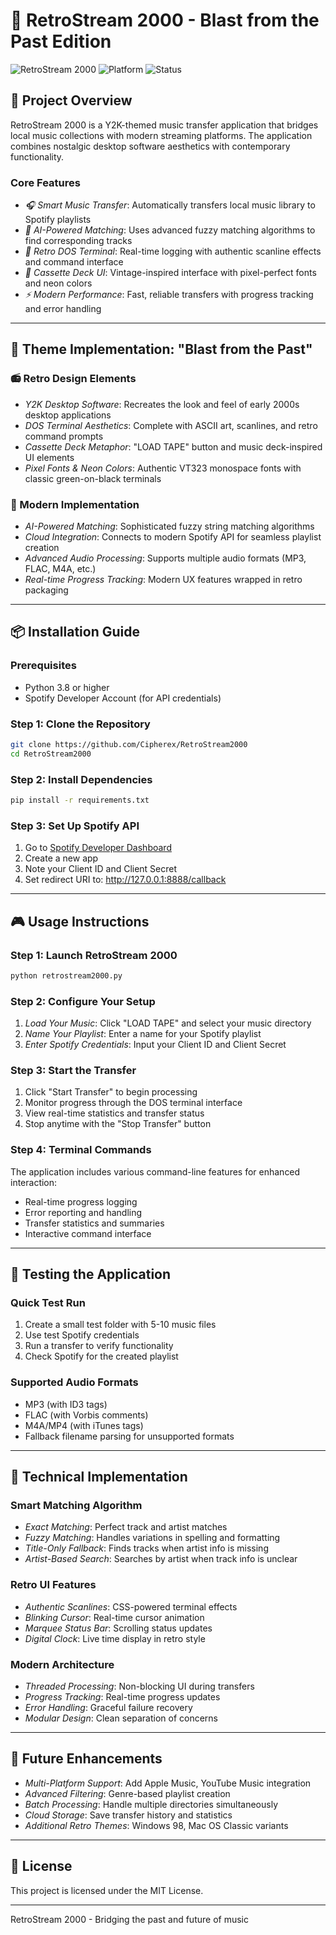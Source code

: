# 🎵 RetroStream 2000 - Blast from the Past Edition

![RetroStream 2000](https://img.shields.io/badge/Era-Y2K_Aesthetic-00FF00?style=for-the-badge) ![Platform](https://img.shields.io/badge/Platform-Desktop-7CFC98?style=for-the-badge) ![Status](https://img.shields.io/badge/Status-Ready_to_Rock-FF6B00?style=for-the-badge)

## 🚀 Project Overview

RetroStream 2000 is a Y2K-themed music transfer application that bridges local music collections with modern streaming platforms. The application combines nostalgic desktop software aesthetics with contemporary functionality.

### Core Features
- *🎧 Smart Music Transfer*: Automatically transfers local music library to Spotify playlists
- *🧠 AI-Powered Matching*: Uses advanced fuzzy matching algorithms to find corresponding tracks
- *💾 Retro DOS Terminal*: Real-time logging with authentic scanline effects and command interface
- *📼 Cassette Deck UI*: Vintage-inspired interface with pixel-perfect fonts and neon colors
- *⚡ Modern Performance*: Fast, reliable transfers with progress tracking and error handling

---

## 🎯 Theme Implementation: "Blast from the Past"

### 📻 Retro Design Elements
- *Y2K Desktop Software*: Recreates the look and feel of early 2000s desktop applications
- *DOS Terminal Aesthetics*: Complete with ASCII art, scanlines, and retro command prompts
- *Cassette Deck Metaphor*: "LOAD TAPE" button and music deck-inspired UI elements
- *Pixel Fonts & Neon Colors*: Authentic VT323 monospace fonts with classic green-on-black terminals

### 🔧 Modern Implementation
- *AI-Powered Matching*: Sophisticated fuzzy string matching algorithms
- *Cloud Integration*: Connects to modern Spotify API for seamless playlist creation
- *Advanced Audio Processing*: Supports multiple audio formats (MP3, FLAC, M4A, etc.)
- *Real-time Progress Tracking*: Modern UX features wrapped in retro packaging

---

## 📦 Installation Guide

### Prerequisites
- Python 3.8 or higher
- Spotify Developer Account (for API credentials)

### Step 1: Clone the Repository
```bash
git clone https://github.com/Cipherex/RetroStream2000
cd RetroStream2000
```

### Step 2: Install Dependencies
```bash
pip install -r requirements.txt
```

### Step 3: Set Up Spotify API
1. Go to [Spotify Developer Dashboard](https://developer.spotify.com/dashboard)
2. Create a new app
3. Note your Client ID and Client Secret
4. Set redirect URI to: http://127.0.0.1:8888/callback

---

## 🎮 Usage Instructions

### Step 1: Launch RetroStream 2000
```bash
python retrostream2000.py
```

### Step 2: Configure Your Setup
1. *Load Your Music*: Click "LOAD TAPE" and select your music directory
2. *Name Your Playlist*: Enter a name for your Spotify playlist
3. *Enter Spotify Credentials*: Input your Client ID and Client Secret

### Step 3: Start the Transfer
1. Click "Start Transfer" to begin processing
2. Monitor progress through the DOS terminal interface
3. View real-time statistics and transfer status
4. Stop anytime with the "Stop Transfer" button

### Step 4: Terminal Commands
The application includes various command-line features for enhanced interaction:
- Real-time progress logging
- Error reporting and handling
- Transfer statistics and summaries
- Interactive command interface

---

## 🧪 Testing the Application

### Quick Test Run
1. Create a small test folder with 5-10 music files
2. Use test Spotify credentials
3. Run a transfer to verify functionality
4. Check Spotify for the created playlist

### Supported Audio Formats
- MP3 (with ID3 tags)
- FLAC (with Vorbis comments)
- M4A/MP4 (with iTunes tags)
- Fallback filename parsing for unsupported formats

---

## 🎨 Technical Implementation

### Smart Matching Algorithm
- *Exact Matching*: Perfect track and artist matches
- *Fuzzy Matching*: Handles variations in spelling and formatting
- *Title-Only Fallback*: Finds tracks when artist info is missing
- *Artist-Based Search*: Searches by artist when track info is unclear

### Retro UI Features
- *Authentic Scanlines*: CSS-powered terminal effects
- *Blinking Cursor*: Real-time cursor animation
- *Marquee Status Bar*: Scrolling status updates
- *Digital Clock*: Live time display in retro style

### Modern Architecture
- *Threaded Processing*: Non-blocking UI during transfers
- *Progress Tracking*: Real-time progress updates
- *Error Handling*: Graceful failure recovery
- *Modular Design*: Clean separation of concerns

---

## 🚀 Future Enhancements

- *Multi-Platform Support*: Add Apple Music, YouTube Music integration
- *Advanced Filtering*: Genre-based playlist creation
- *Batch Processing*: Handle multiple directories simultaneously
- *Cloud Storage*: Save transfer history and statistics
- *Additional Retro Themes*: Windows 98, Mac OS Classic variants

---

## 📜 License

This project is licensed under the MIT License.

---

RetroStream 2000 - Bridging the past and future of music